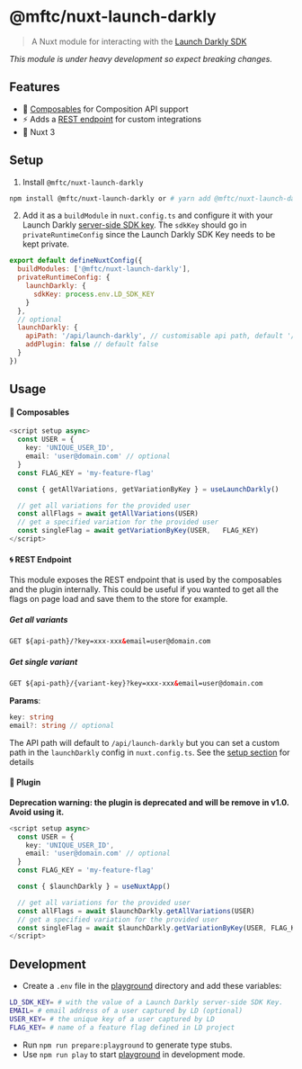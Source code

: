 # @mftc/nuxt-launch-darkly

> A Nuxt module for interacting with the [Launch Darkly SDK](https://docs.launchdarkly.com/sdk/server-side/node-js)

_This module is under heavy development so expect breaking changes._

## Features

- 🌈 [Composables](#-composables) for Composition API support
- ⚡️ Adds a [REST endpoint](#-rest-endpoint) for custom integrations
- 💯 Nuxt 3

## Setup

1. Install `@mftc/nuxt-launch-darkly`

```bash
npm install @mftc/nuxt-launch-darkly or # yarn add @mftc/nuxt-launch-darkly
```

2. Add it as a `buildModule` in `nuxt.config.ts` and configure it with your Launch Darkly [server-side SDK key](https://app.launchdarkly.com/settings/projects).
   The `sdkKey` should go in `privateRuntimeConfig` since the Launch Darkly SDK Key needs to be kept private.

```js
export default defineNuxtConfig({
  buildModules: ['@mftc/nuxt-launch-darkly'],
  privateRuntimeConfig: {
    launchDarkly: {
      sdkKey: process.env.LD_SDK_KEY
    }
  },
  // optional
  launchDarkly: {
    apiPath: '/api/launch-darkly', // customisable api path, default '/api/launch-darkly'
    addPlugin: false // default false
  }
})
```

## Usage

#### 🧩 Composables

```ts
<script setup async>
  const USER = {
    key: 'UNIQUE_USER_ID',
    email: 'user@domain.com' // optional
  }
  const FLAG_KEY = 'my-feature-flag'

  const { getAllVariations, getVariationByKey } = useLaunchDarkly()

  // get all variations for the provided user
  const allFlags = await getAllVariations(USER)
  // get a specified variation for the provided user
  const singleFlag = await getVariationByKey(USER,   FLAG_KEY)
</script>
```

#### 🌀 REST Endpoint

This module exposes the REST endpoint that is used by the composables and the plugin internally. This could be useful if you wanted to get all the flags on page load and save them to the store for example.

##### Get all variants

```html
GET ${api-path}/?key=xxx-xxx&email=user@domain.com
```

##### Get single variant

```html
GET ${api-path}/{variant-key}?key=xxx-xxx&email=user@domain.com
```

**Params**:

```ts
key: string
email?: string // optional
```

The API path will default to `/api/launch-darkly` but you can set a custom path in the `launchDarkly` config in `nuxt.config.ts`. See the [setup section](#setup) for details

#### 🔌 Plugin

**Deprecation warning: the plugin is deprecated and will be remove in v1.0. Avoid using it.**

```ts
<script setup async>
  const USER = {
    key: 'UNIQUE_USER_ID',
    email: 'user@domain.com' // optional
  }
  const FLAG_KEY = 'my-feature-flag'

  const { $launchDarkly } = useNuxtApp()

  // get all variations for the provided user
  const allFlags = await $launchDarkly.getAllVariations(USER)
  // get a specified variation for the provided user
  const singleFlag = await $launchDarkly.getVariationByKey(USER, FLAG_KEY)
</script>
```

## Development

- Create a `.env` file in the [playground](./playground) directory and add these variables:

```bash
LD_SDK_KEY= # with the value of a Launch Darkly server-side SDK Key.
EMAIL= # email address of a user captured by LD (optional)
USER_KEY= # the unique key of a user captured by LD
FLAG_KEY= # name of a feature flag defined in LD project
```

- Run `npm run prepare:playground` to generate type stubs.
- Use `npm run play` to start [playground](./playground) in development mode.
